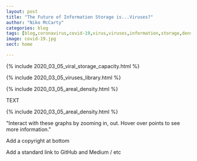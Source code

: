 ```yaml
---
layout: post
title: "The Future of Information Storage is...Viruses?"
author: "Niko McCarty"
categories: blog
tags: [blog,coronavirus,covid-19,virus,viruses,information,storage,density,data]
image: covid-19.jpg
sect: home

---
```


{% include 2020_03_05_viral_storage_capacity.html %}

{% include 2020_03_05_viruses_library.html %}

{% include 2020_03_05_areal_density.html %}




TEXT

{% include 2020_03_05_areal_density.html %}

"Interact with these graphs by zooming in, out. Hover over points to see more information."

Add a copyright at bottom

Add a standard link to GitHub and Medium / etc